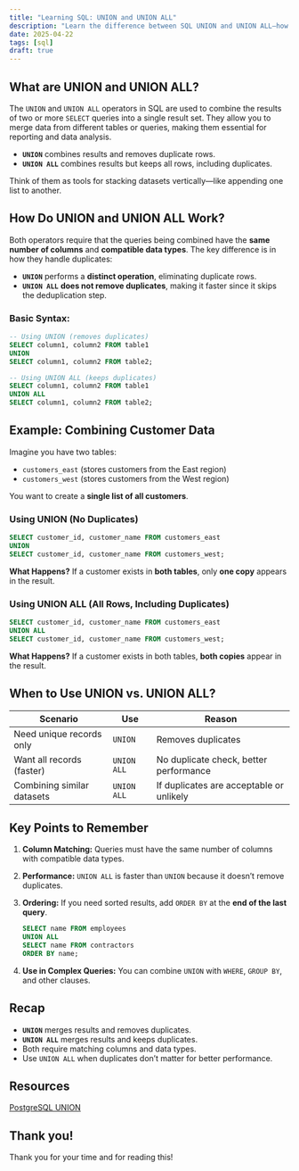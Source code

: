 ```yaml
---
title: "Learning SQL: UNION and UNION ALL"
description: "Learn the difference between SQL UNION and UNION ALL—how to combine query results, remove duplicates, and optimize performance. Essential for data analysis! 🚀"
date: 2025-04-22
tags: [sql]
draft: true
---
```


## What are UNION and UNION ALL?

The `UNION` and `UNION ALL` operators in SQL are used to combine the results of two or more `SELECT` queries into a single result set. They allow you to merge data from different tables or queries, making them essential for reporting and data analysis.

- **`UNION`** combines results and removes duplicate rows.
- **`UNION ALL`** combines results but keeps all rows, including duplicates.

Think of them as tools for stacking datasets vertically—like appending one list to another.

## How Do UNION and UNION ALL Work?

Both operators require that the queries being combined have the **same number of columns** and **compatible data types**. The key difference is in how they handle duplicates:

- **`UNION`** performs a **distinct operation**, eliminating duplicate rows.
- **`UNION ALL`** **does not remove duplicates**, making it faster since it skips the deduplication step.

### Basic Syntax:

```sql
-- Using UNION (removes duplicates)
SELECT column1, column2 FROM table1
UNION
SELECT column1, column2 FROM table2;

-- Using UNION ALL (keeps duplicates)
SELECT column1, column2 FROM table1
UNION ALL
SELECT column1, column2 FROM table2;
```

## Example: Combining Customer Data

Imagine you have two tables:

- `customers_east` (stores customers from the East region)
- `customers_west` (stores customers from the West region)

You want to create a **single list of all customers**.

### Using UNION (No Duplicates)

```sql
SELECT customer_id, customer_name FROM customers_east
UNION
SELECT customer_id, customer_name FROM customers_west;
```

**What Happens?** If a customer exists in **both tables**, only **one copy** appears in the result.

### Using UNION ALL (All Rows, Including Duplicates)

```sql
SELECT customer_id, customer_name FROM customers_east
UNION ALL
SELECT customer_id, customer_name FROM customers_west;
```

**What Happens?** If a customer exists in both tables, **both copies** appear in the result.

## When to Use UNION vs. UNION ALL?

| **Scenario** | **Use** | **Reason** |
| --- | --- | --- |
| Need unique records only | `UNION` | Removes duplicates |
| Want all records (faster) | `UNION ALL` | No duplicate check, better performance |
| Combining similar datasets | `UNION ALL` | If duplicates are acceptable or unlikely |

## Key Points to Remember

1. **Column Matching:** Queries must have the same number of columns with compatible data types.
2. **Performance:** `UNION ALL` is faster than `UNION` because it doesn’t remove duplicates.
3. **Ordering:** If you need sorted results, add `ORDER BY` at the **end of the last query**.
    
    ```sql
    SELECT name FROM employees
    UNION ALL
    SELECT name FROM contractors
    ORDER BY name;
    ```
    
4. **Use in Complex Queries:** You can combine `UNION` with `WHERE`, `GROUP BY`, and other clauses.

## Recap

- **`UNION`** merges results and removes duplicates.
- **`UNION ALL`** merges results and keeps duplicates.
- Both require matching columns and data types.
- Use `UNION ALL` when duplicates don’t matter for better performance.

## Resources

[PostgreSQL UNION](https://neon.tech/postgresql/postgresql-tutorial/postgresql-union)

## Thank you!

Thank you for your time and for reading this!
